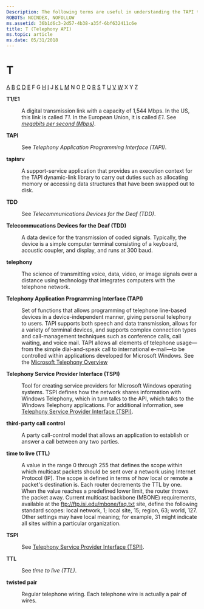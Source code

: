 ```yaml
---
Description: The following terms are useful in understanding the TAPI technology.
ROBOTS: NOINDEX, NOFOLLOW
ms.assetid: 36b1d6c3-2d57-4b38-a35f-6bf632411c6e
title: T (Telephony API)
ms.topic: article
ms.date: 05/31/2018
---
```


# T

[A](a-tapgloss.md) [B](b-tapgloss.md) [C](c-tapgloss.md) [D](d-tapgloss.md) [E](e-tapgloss.md) F G [H](h-tapgloss.md) [I](i-tapgloss.md) J [K](k-tapgloss.md) [L](l-tapgloss.md) [M](m-tapgloss.md) N O [P](p-tapgloss.md) Q [R](r-tapgloss.md) [S](s-tapgloss.md) T [U](u-tapgloss.md) [V](v-tapgloss.md) [W](w-tapgloss.md) X Y Z

<dl> <dt>

<span id="tapi2.t1_e1_tapgloss"></span><span id="TAPI2.T1_E1_TAPGLOSS"></span>**T1/E1**
</dt> <dd>

A digital transmission link with a capacity of 1,544 Mbps. In the US, this link is called *T1*. In the European Union, it is called *E1*. See [*megabits per second (Mbps)*](m-tapgloss.md).

</dd> <dt>

<span id="tapi2.tapi_tapgloss"></span><span id="TAPI2.TAPI_TAPGLOSS"></span>**TAPI**
</dt> <dd>

See *Telephony Application Programming Interface (TAPI)*.

</dd> <dt>

<span id="tapi2.tapisrv_tapgloss"></span><span id="TAPI2.TAPISRV_TAPGLOSS"></span>**tapisrv**
</dt> <dd>

A support-service application that provides an execution context for the TAPI dynamic-link library to carry out duties such as allocating memory or accessing data structures that have been swapped out to disk.

</dd> <dt>

<span id="tapi2.tdd_tapgloss"></span><span id="TAPI2.TDD_TAPGLOSS"></span>**TDD**
</dt> <dd>

See *Telecommunications Devices for the Deaf (TDD)*.

</dd> <dt>

<span id="tapi2.telecommucations_devices_for_the_deaf_tdd__tapgloss"></span><span id="TAPI2.TELECOMMUCATIONS_DEVICES_FOR_THE_DEAF_TDD__TAPGLOSS"></span>**Telecommucations Devices for the Deaf (TDD)**
</dt> <dd>

A data device for the transmission of coded signals. Typically, the device is a simple computer terminal consisting of a keyboard, acoustic coupler, and display, and runs at 300 baud.

</dd> <dt>

<span id="tapi2.telephony_tapgloss"></span><span id="TAPI2.TELEPHONY_TAPGLOSS"></span>**telephony**
</dt> <dd>

The science of transmitting voice, data, video, or image signals over a distance using technology that integrates computers with the telephone network.

</dd> <dt>

<span id="tapi2.telephony_application_programming_interface_tapi__tapgloss"></span><span id="TAPI2.TELEPHONY_APPLICATION_PROGRAMMING_INTERFACE_TAPI__TAPGLOSS"></span>**Telephony Application Programming Interface (TAPI)**
</dt> <dd>

Set of functions that allows programming of telephone line-based devices in a device-independent manner, giving personal telephony to users. TAPI supports both speech and data transmission, allows for a variety of terminal devices, and supports complex connection types and call-management techniques such as conference calls, call waiting, and voice mail. TAPI allows all elements of telephone usage—from the simple dial-and-speak call to international e-mail—to be controlled within applications developed for Microsoft Windows. See the [Microsoft Telephony Overview](./microsoft-telephony-overview.md)

</dd> <dt>

<span id="tapi2.telephony_service_provider_interface_tspi__tapgloss"></span><span id="TAPI2.TELEPHONY_SERVICE_PROVIDER_INTERFACE_TSPI__TAPGLOSS"></span>**Telephony Service Provider Interface (TSPI)**
</dt> <dd>

Tool for creating service providers for Microsoft Windows operating systems. TSPI defines how the network shares information with Windows Telephony, which in turn talks to the API, which talks to the Windows Telephony applications. For additional information, see [Telephony Service Provider Interface (TSPI)](./telephony-service-provider-interface-tspi-.md).

</dd> <dt>

<span id="tapi2.third_party_call_control_tapgloss"></span><span id="TAPI2.THIRD_PARTY_CALL_CONTROL_TAPGLOSS"></span>**third-party call control**
</dt> <dd>

A party call-control model that allows an application to establish or answer a call between any two parties.

</dd> <dt>

<span id="tapi2.time_to_live_ttl__tapgloss"></span><span id="TAPI2.TIME_TO_LIVE_TTL__TAPGLOSS"></span>**time to live (TTL)**
</dt> <dd>

A value in the range 0 through 255 that defines the scope within which multicast packets should be sent over a network using Internet Protocol (IP). The scope is defined in terms of how local or remote a packet's destination is. Each router decrements the TTL by one. When the value reaches a predefined lower limit, the router throws the packet away. Current multicast backbone (MBONE) requirements, available at the ftp://ftp.isi.edu/mbone/faq.txt site, define the following standard scopes: local network, 1; local site, 15; region, 63; world, 127. Other settings may have local meaning; for example, 31 might indicate all sites within a particular organization.

</dd> <dt>

<span id="tapi2.tspi_tapgloss"></span><span id="TAPI2.TSPI_TAPGLOSS"></span>**TSPI**
</dt> <dd>

See [Telephony Service Provider Interface (TSPI)](./telephony-service-provider-interface-tspi-.md).

</dd> <dt>

<span id="tapi2.ttl_tapgloss"></span><span id="TAPI2.TTL_TAPGLOSS"></span>**TTL**
</dt> <dd>

See *time to live (TTL)*.

</dd> <dt>

<span id="tapi2.twisted_pair_tapgloss"></span><span id="TAPI2.TWISTED_PAIR_TAPGLOSS"></span>**twisted pair**
</dt> <dd>

Regular telephone wiring. Each telephone wire is actually a pair of wires.

</dd> </dl>

 

 